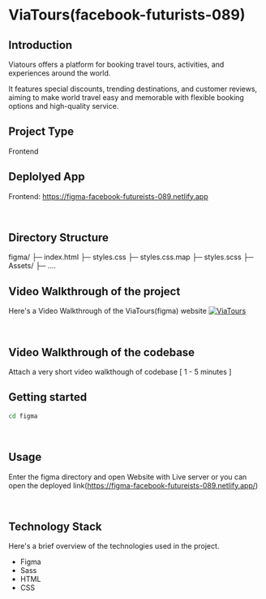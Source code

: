 # ViaTours(facebook-futurists-089)



## Introduction
Viatours offers a platform for booking travel tours, activities, and experiences around the world.

It features special discounts, trending destinations, and customer reviews, aiming to make world travel easy and memorable with flexible booking options and high-quality service.
<br>

## Project Type
Frontend

## Deplolyed App
Frontend: https://figma-facebook-futureists-089.netlify.app

<br>

## Directory Structure
figma/
├─ index.html
├─ styles.css
├─ styles.css.map 
├─ styles.scss
├─ Assets/
    ├─ .... 
<br>
   
## Video Walkthrough of the project
Here's a Video Walkthrough of the ViaTours(figma) website
[![ViaTours](![image](https://github.com/dracry0/Timely-facebook-futurists-089/assets/86601825/81bad191-c2a1-46b4-835e-818ecc3ddd08)
)](https://youtu.be/dUF_yy1-fD4)



<br>

## Video Walkthrough of the codebase
Attach a very short video walkthough of codebase [ 1 - 5 minutes ]
<br>

## Getting started

```bash
cd figma
```
<br>

## Usage
Enter the figma directory and open Website with Live server or you can open the deployed link(https://figma-facebook-futureists-089.netlify.app/)

<br>

## Technology Stack
Here's a brief overview of the technologies used in the project.

- Figma
- Sass
- HTML
- CSS
